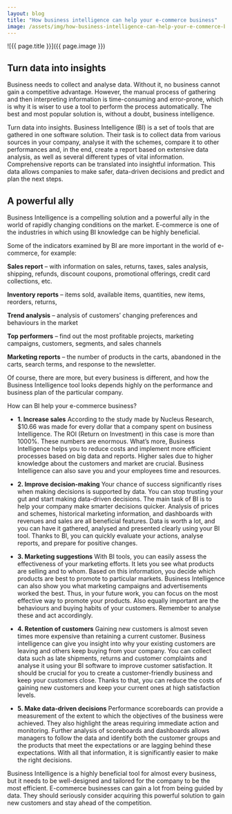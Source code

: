 ```yaml
---
layout: blog
title: "How business intelligence can help your e-commerce business"
image: /assets/img/how-business-intelligence-can-help-your-e-commerce-business-1.jpg
---
```

![{{ page.title }}]({{ page.image }})

## Turn data into insights
Business needs to collect and analyse data. Without it, no business cannot gain a competitive advantage. However, the manual process of gathering and then interpreting information is time-consuming and error-prone, which is why it is wiser to use a tool to perform the process automatically. The best and most popular solution is, without a doubt, business intelligence.

Turn data into insights.
Business Intelligence (BI) is a set of tools that are gathered in one software solution. Their task is to collect data from various sources in your company, analyse it with the schemes, compare it to other performances and, in the end, create a report based on extensive data analysis, as well as several different types of vital information. Comprehensive reports can be translated into insightful information. This data allows companies to make safer, data-driven decisions and predict and plan the next steps.

## A powerful ally
Business Intelligence is a compelling solution and a powerful ally in the world of rapidly changing conditions on the market. E-commerce is one of the industries in which using BI knowledge can be highly beneficial.

Some of the indicators examined by BI are more important in the world of e-commerce, for example:

**Sales report** – with information on sales, returns, taxes, sales analysis, shipping, refunds, discount coupons, promotional offerings, credit card collections, etc.

**Inventory reports** – items sold, available items, quantities, new items, reorders, returns,

**Trend analysis** – analysis of customers’ changing preferences and behaviours in the market

**Top performers** – find out the most profitable projects, marketing campaigns, customers, segments, and sales channels

**Marketing reports** – the number of products in the carts, abandoned in the carts, search terms, and response to the newsletter.

Of course, there are more, but every business is different, and how the Business Intelligence tool looks depends highly on the performance and business plan of the particular company.

How can BI help your e-commerce business?
- **1. Increase sales**
According to the study made by Nucleus Research, $10.66 was made for every dollar that a company spent on business Intelligence. The ROI (Return on Investment) in this case is more than 1000%. These numbers are enormous. What’s more, Business Intelligence helps you to reduce costs and implement more efficient processes based on big data and reports. Higher sales due to higher knowledge about the customers and market are crucial. Business Intelligence can also save you and your employees time and resources.

- **2. Improve decision-making**
Your chance of success significantly rises when making decisions is supported by data. You can stop trusting your gut and start making data-driven decisions. The main task of BI is to help your company make smarter decisions quicker. Analysis of prices and schemes, historical marketing information, and dashboards with revenues and sales are all beneficial features. Data is worth a lot, and you can have it gathered, analysed and presented clearly using your BI tool. Thanks to BI, you can quickly evaluate your actions, analyse reports, and prepare for positive changes.

- **3. Marketing suggestions**
With BI tools, you can easily assess the effectiveness of your marketing efforts. It lets you see what products are selling and to whom. Based on this information, you decide which products are best to promote to particular markets. Business Intelligence can also show you what marketing campaigns and advertisements worked the best. Thus, in your future work, you can focus on the most effective way to promote your products. Also equally important are the behaviours and buying habits of your customers. Remember to analyse these and act accordingly.

- **4. Retention of customers**
Gaining new customers is almost seven times more expensive than retaining a current customer. Business intelligence can give you insight into why your existing customers are leaving and others keep buying from your company. You can collect data such as late shipments, returns and customer complaints and analyse it using your BI software to improve customer satisfaction. It should be crucial for you to create a customer-friendly business and keep your customers close. Thanks to that, you can reduce the costs of gaining new customers and keep your current ones at high satisfaction levels.

- **5. Make data-driven decisions**
Performance scoreboards can provide a measurement of the extent to which the objectives of the business were achieved. They also highlight the areas requiring immediate action and monitoring. Further analysis of scoreboards and dashboards allows managers to follow the data and identify both the customer groups and the products that meet the expectations or are lagging behind these expectations. With all that information, it is significantly easier to make the right decisions.

Business Intelligence is a highly beneficial tool for almost every business, but it needs to be well-designed and tailored for the company to be the most efficient. E-commerce businesses can gain a lot from being guided by data. They should seriously consider acquiring this powerful solution to gain new customers and stay ahead of the competition.
